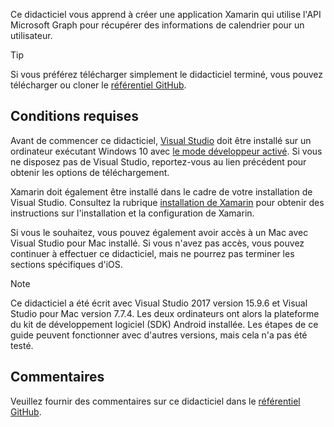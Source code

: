 <!-- markdownlint-disable MD002 MD041 -->

Ce didacticiel vous apprend à créer une application Xamarin qui utilise l'API Microsoft Graph pour récupérer des informations de calendrier pour un utilisateur.

> [!TIP]
> Si vous préférez télécharger simplement le didacticiel terminé, vous pouvez télécharger ou cloner le [référentiel GitHub](https://github.com/microsoftgraph/msgraph-training-xamarin).

## <a name="prerequisites"></a>Conditions requises

Avant de commencer ce didacticiel, [Visual Studio](https://visualstudio.microsoft.com/vs/) doit être installé sur un ordinateur exécutant Windows 10 avec [le mode développeur activé](https://docs.microsoft.com/windows/uwp/get-started/enable-your-device-for-development). Si vous ne disposez pas de Visual Studio, reportez-vous au lien précédent pour obtenir les options de téléchargement.

Xamarin doit également être installé dans le cadre de votre installation de Visual Studio. Consultez la rubrique [installation de Xamarin](/xamarin/cross-platform/get-started/installation) pour obtenir des instructions sur l'installation et la configuration de Xamarin.

Si vous le souhaitez, vous pouvez également avoir accès à un Mac avec Visual Studio pour Mac installé. Si vous n'avez pas accès, vous pouvez continuer à effectuer ce didacticiel, mais ne pourrez pas terminer les sections spécifiques d'iOS.

> [!NOTE]
> Ce didacticiel a été écrit avec Visual Studio 2017 version 15.9.6 et Visual Studio pour Mac version 7.7.4. Les deux ordinateurs ont alors la plateforme du kit de développement logiciel (SDK) Android installée. Les étapes de ce guide peuvent fonctionner avec d'autres versions, mais cela n'a pas été testé.

## <a name="feedback"></a>Commentaires

Veuillez fournir des commentaires sur ce didacticiel dans le [référentiel GitHub](https://github.com/microsoftgraph/msgraph-training-xamarin).